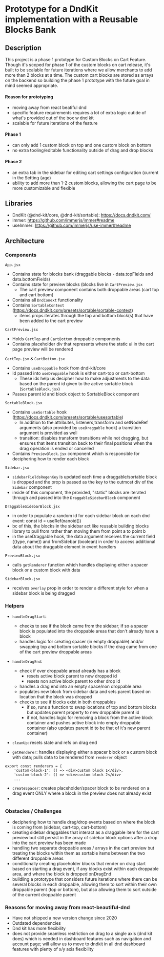 # Prototype for a DndKit implementation with a Reusable Blocks Bank

## Description

This project is a phase 1 prototype for Custom Blocks on Cart Feature. Though it's scoped for phase 1 of the custom blocks on cart release, it's built to be scalable for future iterations where we allow merchants to add more than 2 blocks at a time. The custom cart blocks are stored as arrays on the backend so building the phase 1 prototype with the future goal in mind seemed appropriate.

#### Reason for prototyping

-   moving away from react beatiful dnd
-   specific feature requirements requires a lot of extra logic outide of what's provided out of the box w dnd kit
-   scalable for future iterations of the feature

#### Phase 1

-   can only add 1 custom block on top and one custom block on bottom
-   no extra tooling/editable functionality outside of drag and drop blocks

#### Phase 2

-   an extra tab in the sidebar for editing cart settings configuration (current in the Setting {age)
-   ability to add more than 1-2 custom blocks, allowing the cart page to be more customizable and flexible

## Libraries

-   DndKit (@dnd-kit/core, @dnd-kit/sortable): https://docs.dndkit.com/
-   Immer: https://github.com/immerjs/immer#readme
-   useImmer: https://github.com/immerjs/use-immer#readme

## Architecture

### Components

`App.jsx`

-   Contains state for blocks bank (draggable blocks - data.topFields and data.bottomFields)
-   Contains state for preview blocks (blocks live in `CartPreview.jsx`
    -   The cart preview component contains both droppable areas (cart top and cart bottom)
-   Contains all `DndConext` functionality
-   Contains `SortableContext` (https://docs.dndkit.com/presets/sortable/sortable-context)
    -   items props iterates through the top and bottom block(s) that have been added to the cart preview

`CartPreview.jsx`

-   Holds `CartTop` and `CartBottom` droppable components
-   Contains placeholder div that represents where the static ui in the cart page preview will be rendered

`CartTop.jsx` & `CartBottom.jsx`

-   Contains `useDroppable` hook from dnd-kit/core
-   Id passed into `useDroppable` hook is either cart-top or cart-bottom
    -   These ids help us decipher how to make adjustments to the data based on the parent id given to the active sortable block (`SortableBlock.jsx`)
-   Passes parent id and block object to SortableBlock component

`SortableBlock.jsx`

-   Contains `useSortable` hook (https://docs.dndkit.com/presets/sortable/usesortable)
    -   In addition to the attributes, listeners,transform and setNodeRef arguments (also provided by `useDraggable` hook) a transition argument is provided as well
    -   transition: disables transform transitions while not dragging, but ensures that items transition back to their final positions when the drag operation is ended or cancelled
-   Contains `PreviewBlock.jsx` component which is responsible for deciphering how to render each block

`Sidebar.jsx`

-   `sidebarFieldsRegenKey` is updated each time a draggable/sortable block is dropped and the prop is passed as the key to the outmost div of the `Sidebar` component
-   inside of this component, the provided, "static" blocks are iterated through and passed into the `DraggableSidebarBlock` component

`DraggableSidebarBlock.jsx`

-   in order to populate a random id for each sidebar block on each dnd event: const id = useRef(nanoid())
-   bc of this, the blocks in the sidebar act like reusable building blocks library to pull from rather than moving them from point a to point b
-   in the useDraggable hook, the data argument receives the current field ({type, name}) and fromSidebar (boolean) in order to access additional data about the draggable element in event handlers

`PreviewBlock.jsx`

-   calls `getRenderer` function which handles displaying either a spacer block or a custom block with data

`SidebarBlock.jsx`

-   receives `overlay` prop in order to render a different style for when a sidebar block is being dragged

### Helpers

-   `handleDragStart`:

    -   checks to see if the block came from the sidebar; if so a spacer block is populated into the droppable areas that don't already have a block
    -   handles logic for creating spacer (in empty droppable) and/or swapping top and bottom sortable blocks if the drag came from one of the cart preview droppable areas

-   `handleDragEnd`:

    -   check if over droppable aread already has a block
        -   resets active block parent to new dropped id
        -   resets non active block parent to other drop id
    -   handles a drag end into an empty space/non droppable area
    -   populates new block from sidebar data and sets parent based on location that the block was dropped
    -   checks to see if blocks exist in both droppables
        -   if so, runs a function to swap locations of top and bottom blocks but updates parent property to new droppable parent id
        -   if not, handles logic for removing a block from the active block container and pushes active block into empty droppable container (also updates parent id to be that of it's new parent container)

-   `cleanUp`: resets state and refs on drag end

-   `getRenderer`: handles displaying either a spacer block or a custom block with data; pulls data to be rendered from `renderer` object

```
export const renderers = {
    'custom-block-1': () => <div>custom block 1</div>,
    'custom-block-2': () => <div>custom block 2</div>
    ...
```

-   `createSpacer`: creates placeholder/spacer block to be rendered on a drag event ONLY where a block in the preview does not already exist
-

### Obstacles / Challenges

-   deciphering how to handle drag/drop events based on where the block is coming from (sidebar, cart-top, cart-bottom)
-   creating sidebar draggables that interact as a draggable item for the cart preview but still persist in the array of sidebar block options after a drop into the cart preview has been made
-   handling two separate droppable areas / arrays in the cart preview but treating the blocks within them as sortable items between the two different droppable areas
-   conditionally creating placeholder blocks that render on drag start based on starting a drag event, if any blocks exist within each droppable area, and where the block is dropped onDragEnd
-   buildling a prototype that considers future iterations where there can be several blocks in each droppable, allowing them to sort within their own droppable parent (top or bottom), but also allowing them to sort outside of the current droppable parent

### Reasons for moving away from react-beautiful-dnd

-   Have not shipped a new version change since 2020
-   Outdated dependencies
-   Dnd kit has more flexibility
-   does not provide seamless restriction on drag to a single axis (dnd kit does) which is needed in dashboard features such as navigation and account page; will allow us to move to dndkit in all dnd dashboard features with plenty of x/y axis flexibility
